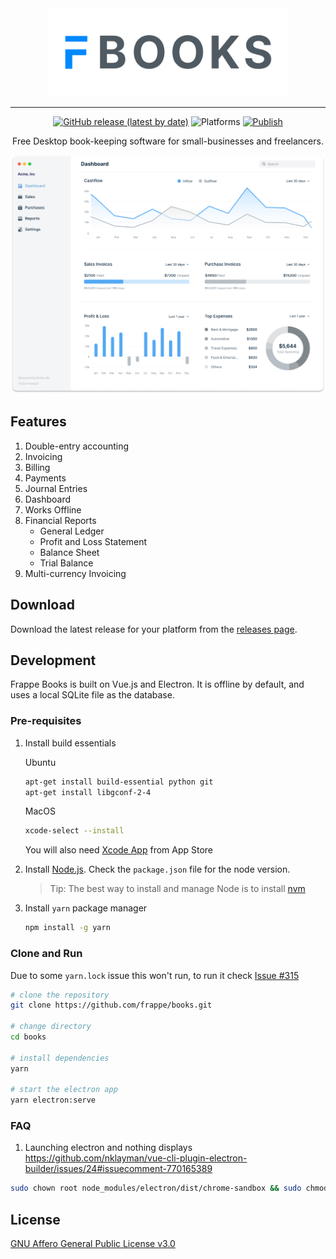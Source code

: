 <div align="center" markdown="1">

<img src=".github/logo.png" alt="Frappe Books logo" width="384"/>

---

[![GitHub release (latest by date)](https://img.shields.io/github/v/release/frappe/books)](https://github.com/frappe/books/releases)
![Platforms](https://img.shields.io/badge/platform-mac%2C%20windows%2C%20linux-yellowgreen)
[![Publish](https://github.com/frappe/books/actions/workflows/publish.yml/badge.svg)](https://github.com/frappe/books/actions/workflows/publish.yml)


Free Desktop book-keeping software for small-businesses and freelancers.

<img src=".github/frappe-books-preview.png" alt="Frappe Books Preview" />

</div>


## Features

1. Double-entry accounting
1. Invoicing
1. Billing
1. Payments
1. Journal Entries
1. Dashboard
1. Works Offline
1. Financial Reports
    - General Ledger
    - Profit and Loss Statement
    - Balance Sheet
    - Trial Balance
1. Multi-currency Invoicing

## Download

Download the latest release for your platform from the [releases
page](https://github.com/frappe/books/releases).

## Development

Frappe Books is built on Vue.js and Electron. It is offline by default, and uses
a local SQLite file as the database.

### Pre-requisites

1. Install build essentials

    Ubuntu

    ```bash
    apt-get install build-essential python git
    apt-get install libgconf-2-4
    ```

    MacOS

    ```bash
    xcode-select --install
    ```

    You will also need [Xcode App](https://apps.apple.com/in/app/xcode/id497799835?mt=12) from App Store

2. Install [Node.js](https://nodejs.org/en/). Check the `package.json` file for the node version.
    > Tip: The best way to install and manage Node is to install [nvm](https://github.com/nvm-sh/nvm#usage)
3. Install `yarn` package manager
    ```bash
    npm install -g yarn
    ```

### Clone and Run

Due to some `yarn.lock` issue this won't run, to run it check [Issue #315](https://github.com/frappe/books/issues/315)

```bash
# clone the repository
git clone https://github.com/frappe/books.git

# change directory
cd books

# install dependencies
yarn

# start the electron app
yarn electron:serve
```


### FAQ

1. Launching electron and nothing displays
https://github.com/nklayman/vue-cli-plugin-electron-builder/issues/24#issuecomment-770165389
```bash
sudo chown root node_modules/electron/dist/chrome-sandbox && sudo chmod 4755 node_modules/electron/dist/chrome-sandbox
```

## License

[GNU Affero General Public License v3.0](LICENSE)
